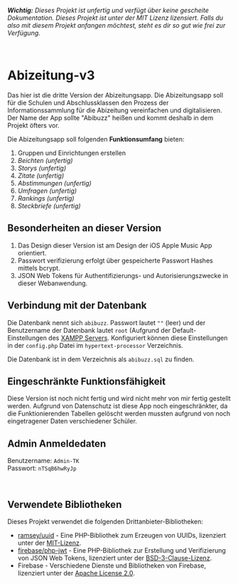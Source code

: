 ***Wichtig:*** *Dieses Projekt ist unfertig und verfügt über keine gescheite Dokumentation. Dieses Projekt ist unter der MIT Lizenz lizensiert. Falls du also mit diesem Projekt anfangen möchtest, steht es dir so gut wie frei zur Verfügung.*

<br>

Abizeitung-v3
=============

Das hier ist die dritte Version der Abizeitungsapp. Die Abizeitungsapp soll für die Schulen und Abschlussklassen den Prozess der Informationssammlung für die Abizeitung vereinfachen und digitalisieren. Der Name der App sollte "Abibuzz" heißen und kommt deshalb in dem Projekt öfters vor.

Die Abizeitungsapp soll folgenden **Funktionsumfang** bieten:

1. Gruppen und Einrichtungen erstellen
2. *Beichten (unfertig)*
3. *Storys (unfertig)*
4. *Zitate (unfertig)*
5. *Abstimmungen (unfertig)*
6. *Umfragen (unfertig)*
7. *Rankings (unfertig)*
8. *Steckbriefe (unfertig)*

## Besonderheiten an dieser Version

1. Das Design dieser Version ist am Design der iOS Apple Music App orientiert.
2. Passwort verifizierung erfolgt über gespeicherte Passwort Hashes mittels bcrypt.
3. JSON Web Tokens für Authentifizierungs- und Autorisierungszwecke in dieser Webanwendung.

## Verbindung mit der Datenbank

Die Datenbank nennt sich `abibuzz`. Passwort lautet `""` (leer) und der Benutzername der Datenbank lautet `root` (Aufgrund der Default-Einstellungen des [XAMPP Servers](https://www.apachefriends.org). Konfiguriert können diese Einstellungen in der `config.php` Datei im `hypertext-processor` Verzeichnis.

Die Datenbank ist in dem Verzeichnis als `abibuzz.sql` zu finden.

## Eingeschränkte Funktionsfähigkeit

Diese Version ist noch nicht fertig und wird nicht mehr von mir fertig gestellt werden. Aufgrund von Datenschutz ist diese App noch eingeschränkter, da die Funktionierenden Tabellen gelöscht werden mussten aufgrund von noch eingetragener Daten verschiedener Schüler.

## Admin Anmeldedaten

Benutzername: `Admin-TK` <br>
Passwort: `nTSqB6hwRyJp`

<br>

## Verwendete Bibliotheken

Dieses Projekt verwendet die folgenden Drittanbieter-Bibliotheken:

- [ramsey/uuid](https://github.com/ramsey/uuid) - Eine PHP-Bibliothek zum Erzeugen von UUIDs, lizenziert unter der [MIT-Lizenz](https://github.com/ramsey/uuid/blob/master/LICENSE).
- [firebase/php-jwt](https://github.com/firebase/php-jwt) - Eine PHP-Bibliothek zur Erstellung und Verifizierung von JSON Web Tokens, lizenziert unter der [BSD-3-Clause-Lizenz](https://github.com/firebase/php-jwt/blob/master/LICENSE).
- Firebase - Verschiedene Dienste und Bibliotheken von Firebase, lizenziert unter der [Apache License 2.0](https://www.apache.org/licenses/LICENSE-2.0).
